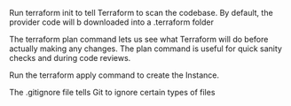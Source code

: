 Run terraform init to tell Terraform to scan the codebase.
By default, the provider code will b downloaded into a .terraform folder

The terraform plan command lets us see what Terraform will do before actually making any changes.
The plan command is useful for quick sanity checks and during code reviews.

Run the terraform apply command to create the Instance.

The .gitignore file tells Git to ignore certain types of files

